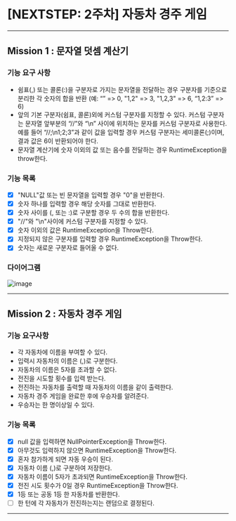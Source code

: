# [NEXTSTEP: 2주차] 자동차 경주 게임

---

## Mission 1 : 문자열 덧셈 계산기

### 기능 요구 사항

- 쉼표(,) 또는 콜론(:)을 구분자로 가지는 문자열을 전달하는 경우 구분자를 기준으로 분리한 각 숫자의 합을 반환 (예: “” => 0, "1,2" => 3, "1,2,3" => 6, “1,2:3” => 6)
- 앞의 기본 구분자(쉼표, 콜론)외에 커스텀 구분자를 지정할 수 있다. 커스텀 구분자는 문자열 앞부분의 “//”와 “\n” 사이에 위치하는 문자를 커스텀 구분자로 사용한다. 예를 들어 “//;\n1;2;3”과 같이
  값을 입력할 경우 커스텀 구분자는 세미콜론(;)이며, 결과 값은 6이 반환되어야 한다.
- 문자열 계산기에 숫자 이외의 값 또는 음수를 전달하는 경우 RuntimeException을 throw한다.

### 기능 목록

- [X] "NULL"값 또는 빈 문자열을 입력할 경우 "0"을 반환한다.
- [X] 숫자 하나를 입력할 경우 해당 숫자를 그대로 반환한다.
- [X] 숫자 사이를 (, 또는 :)로 구분할 경우 두 수의 합을 반환한다.
- [X] "//"와 "\n"사이에 커스텀 구분자를 지정할 수 있다.
- [X] 숫자 이외의 값은 RuntimeException을 Throw한다.
- [X] 지정되지 않은 구분자를 입력할 경우 RuntimeException을 Throw한다.
- [X] 숫자는 새로운 구분자로 들어올 수 없다.

### 다이어그램

![image](https://user-images.githubusercontent.com/58816862/121224459-8aee8f00-c8c3-11eb-8afe-f015361aaafe.png)

---

## Mission 2 : 자동차 경주 게임

### 기능 요구사항

- 각 자동차에 이름을 부여할 수 있다.
- 입력시 자동차의 이름은 (,)로 구분한다.
- 자동차의 이름은 5자를 초과할 수 없다.
- 전진을 시도할 횟수를 입력 받는다.
- 전진하는 자동차를 출력할 때 자동차의 이름을 같이 출력한다.
- 자동차 경주 게임을 완료한 후에 우승자를 알려준다.
- 우승자는 한 명이상일 수 있다.

### 기능 목록

- [X] null 값을 입력하면 NullPointerException을 Throw한다.
- [X] 아무것도 입력하지 않으면 RuntimeException을 Throw한다.
- [X] 혼자 참가하게 되면 자동 우승이 된다.
- [X] 자동차 이름 (,)로 구분하여 저장한다.
- [X] 자동차 이름이 5자가 초과되면 RuntimeException을 Throw한다.
- [X] 전진 시도 횟수가 0일 경우 RuntimeException을 Throw한다.
- [X] 1등 또는 공동 1등 한 자동차를 반환한다.
- [ ] 한 턴에 각 자동차가 전진하는지는 랜덤으로 결정된다.

---